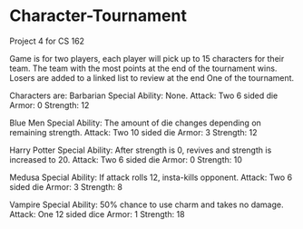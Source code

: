 # Character-Tournament
Project 4 for CS 162

Game is for two players, each player will pick up to 15 characters for their team. The team with the most points at the end of the tournament wins.
Losers are added to a linked list to review at the end One of the tournament.

Characters are:
Barbarian
  Special Ability: None.
  Attack: Two 6 sided die
  Armor: 0
  Strength: 12
  
Blue Men
  Special Ability: The amount of die changes depending on remaining strength.
  Attack: Two 10 sided die
  Armor: 3
  Strength: 12
  
Harry Potter
  Special Ability: After strength is 0, revives and strength is increased to 20.
  Attack: Two 6 sided die
  Armor: 0
  Strength: 10
  
Medusa
  Special Ability: If attack rolls 12, insta-kills opponent.
  Attack: Two 6 sided die
  Armor: 3
  Strength: 8
  
Vampire
  Special Ability: 50% chance to use charm and takes no damage.
  Attack: One 12 sided dice
  Armor: 1
  Strength: 18
